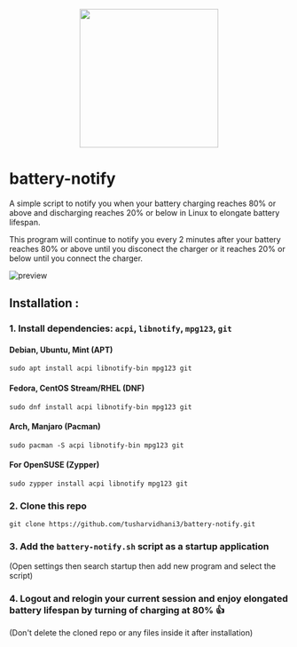 <p align="center">
<a> <img src="https://img.freepik.com/premium-photo/battery-charge-with-world-globesmart-energy-savinghappy-earth-dayworld-environment-dayeco-friendly3d-rendering_265427-1405.jpg?w=740" width="250" height="250" /></a>
</p>

# battery-notify
A simple script to notify you when your battery charging reaches 80% or above and discharging reaches 20% or below in Linux to elongate battery lifespan.

This program will continue to notify you every 2 minutes after your battery reaches 80% or above until you disconect the charger or it reaches 20% or below until you connect the charger.

![preview](https://imgur.com/eISIRBB.png)

## Installation :

### 1. Install dependencies: `acpi`, `libnotify`, `mpg123`, `git`

#### Debian, Ubuntu, Mint (APT)
`sudo apt install acpi libnotify-bin mpg123 git`

#### Fedora, CentOS Stream/RHEL (DNF)
`sudo dnf install acpi libnotify-bin mpg123 git`

#### Arch, Manjaro (Pacman)
`sudo pacman -S acpi libnotify-bin mpg123 git`

#### For OpenSUSE (Zypper)
`sudo zypper install acpi libnotify mpg123 git`

### 2. Clone this repo
`git clone https://github.com/tusharvidhani3/battery-notify.git`

### 3. Add the `battery-notify.sh` script as a startup application
(Open settings then search startup then add new program and select the script)

### 4. Logout and relogin your current session and enjoy elongated battery lifespan by turning of charging at 80% 👍

(Don't delete the cloned repo or any files inside it after installation)
